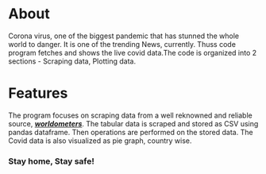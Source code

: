 # About
Corona virus, one of the biggest pandemic that has stunned the whole world to danger. It is one of the trending News, currently. Thuss code program fetches and shows the live covid data.The code is organized into 2 sections - Scraping data, Plotting data.

# Features
The program focuses on scraping data from a well reknowned and reliable source, [**_worldometers_**](https://www.worldometers.info/coronavirus/). The tabular data is scraped and stored as CSV using pandas dataframe. Then operations are performed on the stored data.  The Covid data is also visualized as pie graph, country wise. 

### Stay home, Stay safe! 


